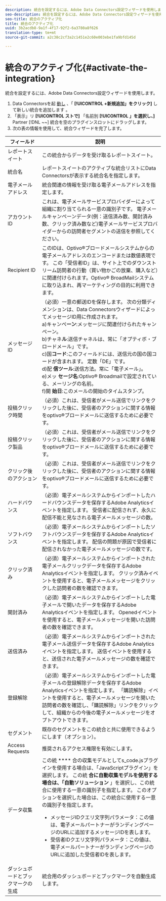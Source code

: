 ```yaml
---
description: 統合を設定するには、Adobe Data Connectors設定ウィザードを使用します。
seo-description: 統合を設定するには、Adobe Data Connectors設定ウィザードを使用します。
seo-title: 統合のアクティブ化
title: 統合のアクティブ化
uuid: 3b2acdb8-9a1f-4f17-92f2-6a3780a8f626
translation-type: tm+mt
source-git-commit: a2c38c2cf3a2c1451e2c60e003ebe1fa9bfd145d

---
```



# 統合のアクティブ化{#activate-the-integration}

統合を設定するには、Adobe Data Connectors設定ウィザードを使用します。

1. Data Connectorsを起 [動し](https://marketing.adobe.com/resources/help/en_US/genesis/c_overview.html) 、「 **[!UICONTROL +新規追加」をクリック]** して新しい統合を追加します [](https://marketing.adobe.com/resources/help/en_US/genesis/t_add_integration.html)。
1. 「表示」リ **[!UICONTROL ストで]** 「名前別 **[!UICONTROL 」を選択し、]** Partner [!DNL ~~] 統合を空のプラグインスロットにドラッグします。
1. 次の表の情報を使用して、統合ウィザードを完了します。

| フィールド | 説明 |
|--- |--- |
| レポートスイート | この統合からデータを受け取るレポートスイート。 |
| 統合名 | レポートスイートのアクティブな統合リストにData Connectorsが表示する統合名を指定します。 |
| 電子メールアドレス | 統合関連の情報を受け取る電子メールアドレスを指定します。 |
| アカウントID | これは、電子メールサービスプロバイダーによって組織に割り当てられる一意の識別子です。 電子メールキャンペーンデータ(例：送信済み数、開封済み数、クリック済み数など)電子メールサービスプロバイダーからの訪問者セグメントの送信を参照してください。 |
| Recipient ID | このIDは、Optivo®ブロードメールシステムからの電子メールアドレスのエンコードまたは数値表現です。 この「受信者ID」は、サイト上でのダウンストリーム訪問者の行動（買い物かごの放棄、購入など）に関連付けられます。Optivo® BroadMailシステムに取り込まれ、再マーケティングの目的に利用できます。 |
| メッセージID | （必須）一意の郵送IDを保存します。 次の分類ディメンションは、Data ConnectorsウィザードによってメッセージID用に作成されます。 <br>a)キャンペ&#x200B;**ーン**:メッセージに関連付けられたキャンペーン。 <br>b)チャネ&#x200B;**ル**:送信チャネルは、常に「オプティボ・ブロードメール」です。 <br>c)国&#x200B;**コード**:このフィールドには、送信元の国の国コードが含まれます。 定数「DE」です。 <br>d)配 **信ツール**:送信方法。常に「電子メール」。<br> e)メッ **セージ名**:Optivo® Broadmailで設定されている、メーリングの名前。 <br>f)開 **始日**:このメールの開始のタイムスタンプ。 |
| 投稿クリック時間 | （必須）これは、受信者がメール送信でリンクをクリックした後に、受信者のアクションに関する情報をoptivo®ブロードメールに送信するために必要です。 |
| 投稿クリック製品 | （必須）これは、受信者がメール送信でリンクをクリックした後に、受信者のアクションに関する情報をoptivo®ブロードメールに送信するために必要です。 |
| クリック後のアクション | （必須）これは、受信者がメール送信でリンクをクリックした後に、受信者のアクションに関する情報をoptivo®ブロードメールに送信するために必要です。 |
| ハードバウンス | （必須）電子メールシステムからインポートしたハードバウンスデータを保存するAdobe Analyticsイベントを指定します。 受信者に配信されず、永久に配信不能と見なされる電子メールメッセージの数。 |
| ソフトバウンス | （必須）電子メールシステムからインポートしたソフトバウンスデータを保存するAdobe Analyticsイベントを指定します。 配信の問題が原因で受信者に配信されなかった電子メールメッセージの数です。 |
| クリック済み | （必須）電子メールシステムからインポートされた電子メールクリックデータを保存するAdobe Analyticsイベントを指定します。 クリック済みイベントを使用すると、電子メールメッセージをクリックした訪問者の数を確認できます。 |
| 開封済み | （必須）電子メールシステムからインポートした電子メールで開いたデータを保存するAdobe Analyticsイベントを指定します。 Openedイベントを使用すると、電子メールメッセージを開いた訪問者の数を確認できます。 |
| 送信済み | （必須）電子メールシステムからインポートされた電子メール送信データを保存するAdobe Analyticsイベントを指定します。 送信イベントを使用すると、送信された電子メールメッセージの数を確認できます。 |
| 登録解除 | （必須）電子メールシステムからインポートした電子メールの登録解除データを保存するAdobe Analyticsイベントを指定します。 「購読解除」イベントを使用すると、電子メールメッセージを開いた訪問者の数を確認し、「購読解除」リンクをクリックして、組織からの今後の電子メールメッセージをオプトアウトできます。 |
| セグメント | 既存のセグメントをこの統合と共に使用できるようにします（オプション）。 |
| Access Requests | 推奨されるアクセス権限を有効にします。 |
| データ収集 | この統 **** 合の収集モデルとしてs_code.jsプラグインを使用する場合は、「JavaScriptプラグイン」を選択します。 この統 **合に自動収集モデルを使用する場合は、「自動ソリューション** 」を選択し、この統合に使用する一意の識別子を指定します。 このオプションを選択した場合は、この統合に使用する一意の識別子を指定します。<ul><li>メッセージIDクエリ文字列パラメータ：この値は、電子メールパートナーがランディングページのURLに追加するメッセージIDを表します。</li><li>受信者IDクエリ文字列パラメータ：この値は、電子メールパートナーがランディングページのURLに追加した受信者IDを表します。</li></ul> |
| ダッシュボードとブックマークの生成 | 統合用のダッシュボードとブックマークを自動生成します。 |